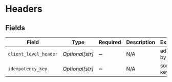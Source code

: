 # Headers


## Fields

| Field                 | Type                  | Required              | Description           | Example               |
| --------------------- | --------------------- | --------------------- | --------------------- | --------------------- |
| `client_level_header` | *Optional[str]*       | :heavy_minus_sign:    | N/A                   | added by client       |
| `idempotency_key`     | *Optional[str]*       | :heavy_minus_sign:    | N/A                   | some-key              |